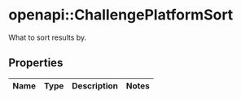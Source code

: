 # openapi::ChallengePlatformSort

What to sort results by.

## Properties

| Name | Type | Description | Notes |
| ---- | ---- | ----------- | ----- |
